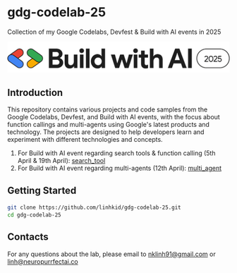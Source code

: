 # gdg-codelab-25
Collection of my Google Codelabs, Devfest & Build with AI events in 2025

![](img/bwa25.webp)

## Introduction

This repository contains various projects and code samples from the Google Codelabs, Devfest, and Build with AI events, with the focus about function callings and multi-agents using Google's latest products and technology. The projects are designed to help developers learn and experiment with different technologies and concepts.

1. For Build with AI event regarding search tools & function calling (5th April & 19th April): [search_tool](search_tool) 
2. For Build with AI event regarding multi-agents (12th April): [multi_agent](multi_agent)

## Getting Started

```bash
git clone https://github.com/linhkid/gdg-codelab-25.git
cd gdg-codelab-25
```

## Contacts

For any questions about the lab, please email to <nklinh91@gmail.com> or <linh@neuropurrfectai.co>